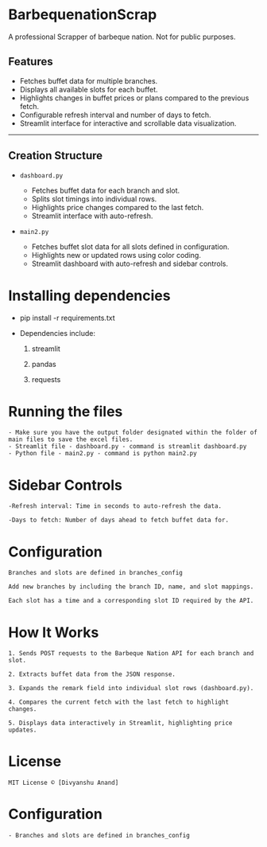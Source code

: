 # BarbequenationScrap
A professional Scrapper of barbeque nation. Not for public purposes.


## Features

- Fetches buffet data for multiple branches.
- Displays all available slots for each buffet.
- Highlights changes in buffet prices or plans compared to the previous fetch.
- Configurable refresh interval and number of days to fetch.
- Streamlit interface for interactive and scrollable data visualization.

---

## Creation Structure

- `dashboard.py`  
  - Fetches buffet data for each branch and slot.
  - Splits slot timings into individual rows.
  - Highlights price changes compared to the last fetch.
  - Streamlit interface with auto-refresh.

- `main2.py`  
  - Fetches buffet slot data for all slots defined in configuration.
  - Highlights new or updated rows using color coding.
  - Streamlit dashboard with auto-refresh and sidebar controls.

# Installing dependencies
  - pip install -r requirements.txt
  - Dependencies include:

    1. streamlit

    2. pandas

    3. requests
# Running the files
    - Make sure you have the output folder designated within the folder of main files to save the excel files.
    - Streamlit file - dashboard.py - command is streamlit dashboard.py
    - Python file - main2.py - command is python main2.py

# Sidebar Controls

    -Refresh interval: Time in seconds to auto-refresh the data.

    -Days to fetch: Number of days ahead to fetch buffet data for.


# Configuration
    Branches and slots are defined in branches_config

    Add new branches by including the branch ID, name, and slot mappings.

    Each slot has a time and a corresponding slot ID required by the API.

# How It Works

    1. Sends POST requests to the Barbeque Nation API for each branch and slot.

    2. Extracts buffet data from the JSON response.

    3. Expands the remark field into individual slot rows (dashboard.py).

    4. Compares the current fetch with the last fetch to highlight changes.

    5. Displays data interactively in Streamlit, highlighting price updates.

# License

    MIT License © [Divyanshu Anand]
# Configuration
    - Branches and slots are defined in branches_config
    
